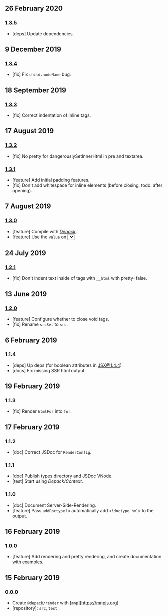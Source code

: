## 26 February 2020

### [1.3.5](https://github.com/dpck/render/compare/v1.3.4...v1.3.5)

- [deps] Update dependencies.

## 9 December 2019

### [1.3.4](https://github.com/dpck/render/compare/v1.3.3...v1.3.4)

- [fix] Fix `child.nodeName` bug.

## 18 September 2019

### [1.3.3](https://github.com/dpck/render/compare/v1.3.2...v1.3.3)

- [fix] Correct indentation of inline tags.

## 17 August 2019

### [1.3.2](https://github.com/dpck/render/compare/v1.3.1...v1.3.2)

- [fix] No pretty for dangerouslySetInnerHtml in pre and textarea.

### [1.3.1](https://github.com/dpck/render/compare/v1.3.0...v1.3.1)

- [feature] Add initial padding features.
- [fix] Don't add whitespace for inline elements (before closing, todo: after opening).

## 7 August 2019

### [1.3.0](https://github.com/dpck/render/compare/v1.2.1...v1.3.0)

- [feature] Compile with [_Depack_](https://compiler.page).
- [feature] Use the `value` on _<select>_ elements to select an option.

## 24 July 2019

### [1.2.1](https://github.com/dpck/render/compare/v1.2.0...v1.2.1)

- [fix] Don't indent text inside of tags with `__html` with pretty=false.

## 13 June 2019

### [1.2.0](https://github.com/dpck/render/compare/v1.1.4...v1.2.0)

- [feature] Configure whether to close void tags.
- [fix] Rename `srcSet` to `src`.

## 6 February 2019

### 1.1.4

- [deps] Up deps (for boolean attributes in JSX@1.4.4)
- [docs] Fix missing SSR html output.

## 19 February 2019

### 1.1.3

- [fix] Render `htmlFor` into `for`.

## 17 February 2019

### 1.1.2

- [doc] Correct JSDoc for `RenderConfig`.

### 1.1.1

- [doc] Publish types directory and JSDoc VNode.
- [test] Start using _Depack/Context_.

### 1.1.0

- [doc] Document Server-Side-Rendering.
- [feature] Pass `addDoctype` to automatically add `<!doctype hml>` to the output.

## 16 February 2019

### 1.0.0

- [feature] Add rendering and pretty rendering, and create documentation with examples.

## 15 February 2019

### 0.0.0

- Create `@depack/render` with [`mnp`][https://mnpjs.org]
- [repository]: `src`, `test`
